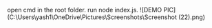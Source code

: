 open cmd in the root folder.
run node index.js.
![DEMO PIC](C:\Users\yash1\OneDrive\Pictures\Screenshots\Screenshot (22).png)
